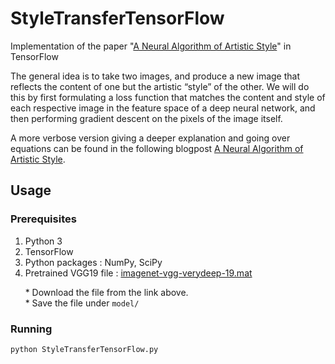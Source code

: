 # StyleTransferTensorFlow
Implementation of the paper "[A Neural Algorithm of Artistic Style](http://arxiv.org/abs/1508.06576)" in TensorFlow

The general idea is to take two images, and produce a new image that reflects the content of one but the artistic “style” of the other. We will do this by first formulating a loss function that matches the content and style of each respective image in the feature space of a deep neural network, and then performing gradient descent on the pixels of the image itself.

A more verbose version giving a deeper explanation and going over equations can be found in the following blogpost [A Neural Algorithm of Artistic Style](https://arnoutdevos.github.io/A-Neural-Algorithm-of-Artistic-Style/).

## Usage

### Prerequisites
1. Python 3
2. TensorFlow
3. Python packages : NumPy, SciPy
4. Pretrained VGG19 file : [imagenet-vgg-verydeep-19.mat](http://www.vlfeat.org/matconvnet/models/imagenet-vgg-verydeep-19.mat)

&nbsp;&nbsp;&nbsp;&nbsp;&nbsp;&nbsp;* Download the file from the link above.  
&nbsp;&nbsp;&nbsp;&nbsp;&nbsp;&nbsp;* Save the file under `model/`

### Running
```
python StyleTransferTensorFlow.py
```
